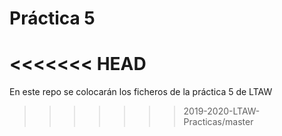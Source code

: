 # Práctica 5
<<<<<<< HEAD
=======

En este repo se colocarán los ficheros de la práctica 5 de LTAW
>>>>>>> 2019-2020-LTAW-Practicas/master
